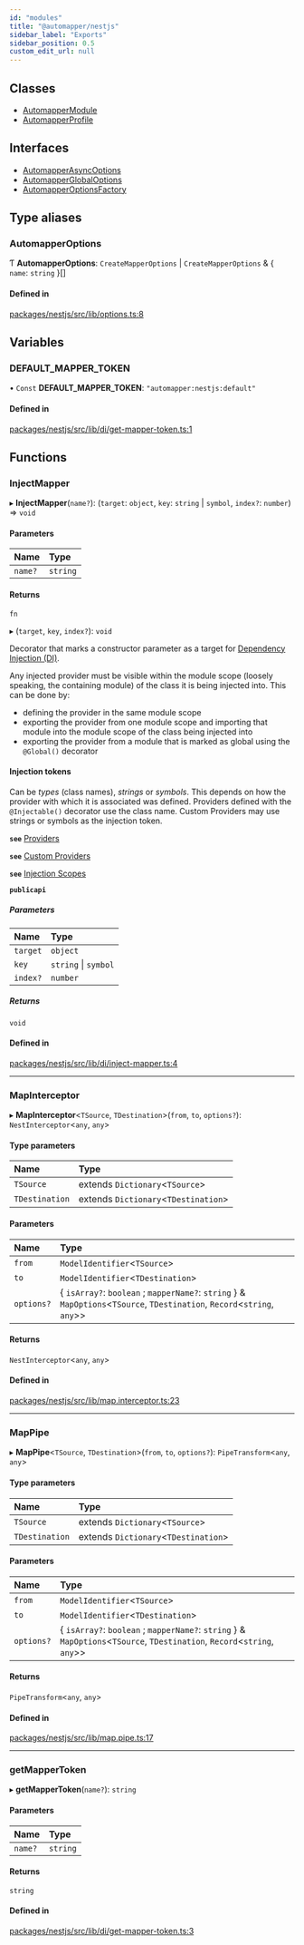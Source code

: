 ```yaml
---
id: "modules"
title: "@automapper/nestjs"
sidebar_label: "Exports"
sidebar_position: 0.5
custom_edit_url: null
---
```


## Classes

- [AutomapperModule](classes/AutomapperModule.md)
- [AutomapperProfile](classes/AutomapperProfile.md)

## Interfaces

- [AutomapperAsyncOptions](interfaces/AutomapperAsyncOptions.md)
- [AutomapperGlobalOptions](interfaces/AutomapperGlobalOptions.md)
- [AutomapperOptionsFactory](interfaces/AutomapperOptionsFactory.md)

## Type aliases

### AutomapperOptions

Ƭ **AutomapperOptions**: `CreateMapperOptions` \| `CreateMapperOptions` & { `name`: `string`  }[]

#### Defined in

[packages/nestjs/src/lib/options.ts:8](https://github.com/nartc/mapper/blob/a29e3690/packages/nestjs/src/lib/options.ts#L8)

## Variables

### DEFAULT\_MAPPER\_TOKEN

• `Const` **DEFAULT\_MAPPER\_TOKEN**: ``"automapper:nestjs:default"``

#### Defined in

[packages/nestjs/src/lib/di/get-mapper-token.ts:1](https://github.com/nartc/mapper/blob/a29e3690/packages/nestjs/src/lib/di/get-mapper-token.ts#L1)

## Functions

### InjectMapper

▸ **InjectMapper**(`name?`): (`target`: `object`, `key`: `string` \| `symbol`, `index?`: `number`) => `void`

#### Parameters

| Name | Type |
| :------ | :------ |
| `name?` | `string` |

#### Returns

`fn`

▸ (`target`, `key`, `index?`): `void`

Decorator that marks a constructor parameter as a target for
[Dependency Injection (DI)](https://docs.nestjs.com/providers#dependency-injection).

Any injected provider must be visible within the module scope (loosely
speaking, the containing module) of the class it is being injected into. This
can be done by:

- defining the provider in the same module scope
- exporting the provider from one module scope and importing that module into the
  module scope of the class being injected into
- exporting the provider from a module that is marked as global using the
  `@Global()` decorator

#### Injection tokens
Can be *types* (class names), *strings* or *symbols*. This depends on how the
provider with which it is associated was defined. Providers defined with the
`@Injectable()` decorator use the class name. Custom Providers may use strings
or symbols as the injection token.

**`see`** [Providers](https://docs.nestjs.com/providers)

**`see`** [Custom Providers](https://docs.nestjs.com/fundamentals/custom-providers)

**`see`** [Injection Scopes](https://docs.nestjs.com/fundamentals/injection-scopes)

**`publicapi`**

##### Parameters

| Name | Type |
| :------ | :------ |
| `target` | `object` |
| `key` | `string` \| `symbol` |
| `index?` | `number` |

##### Returns

`void`

#### Defined in

[packages/nestjs/src/lib/di/inject-mapper.ts:4](https://github.com/nartc/mapper/blob/a29e3690/packages/nestjs/src/lib/di/inject-mapper.ts#L4)

___

### MapInterceptor

▸ **MapInterceptor**<`TSource`, `TDestination`\>(`from`, `to`, `options?`): `NestInterceptor`<`any`, `any`\>

#### Type parameters

| Name | Type |
| :------ | :------ |
| `TSource` | extends `Dictionary`<`TSource`\> |
| `TDestination` | extends `Dictionary`<`TDestination`\> |

#### Parameters

| Name | Type |
| :------ | :------ |
| `from` | `ModelIdentifier`<`TSource`\> |
| `to` | `ModelIdentifier`<`TDestination`\> |
| `options?` | { `isArray?`: `boolean` ; `mapperName?`: `string`  } & `MapOptions`<`TSource`, `TDestination`, `Record`<`string`, `any`\>\> |

#### Returns

`NestInterceptor`<`any`, `any`\>

#### Defined in

[packages/nestjs/src/lib/map.interceptor.ts:23](https://github.com/nartc/mapper/blob/a29e3690/packages/nestjs/src/lib/map.interceptor.ts#L23)

___

### MapPipe

▸ **MapPipe**<`TSource`, `TDestination`\>(`from`, `to`, `options?`): `PipeTransform`<`any`, `any`\>

#### Type parameters

| Name | Type |
| :------ | :------ |
| `TSource` | extends `Dictionary`<`TSource`\> |
| `TDestination` | extends `Dictionary`<`TDestination`\> |

#### Parameters

| Name | Type |
| :------ | :------ |
| `from` | `ModelIdentifier`<`TSource`\> |
| `to` | `ModelIdentifier`<`TDestination`\> |
| `options?` | { `isArray?`: `boolean` ; `mapperName?`: `string`  } & `MapOptions`<`TSource`, `TDestination`, `Record`<`string`, `any`\>\> |

#### Returns

`PipeTransform`<`any`, `any`\>

#### Defined in

[packages/nestjs/src/lib/map.pipe.ts:17](https://github.com/nartc/mapper/blob/a29e3690/packages/nestjs/src/lib/map.pipe.ts#L17)

___

### getMapperToken

▸ **getMapperToken**(`name?`): `string`

#### Parameters

| Name | Type |
| :------ | :------ |
| `name?` | `string` |

#### Returns

`string`

#### Defined in

[packages/nestjs/src/lib/di/get-mapper-token.ts:3](https://github.com/nartc/mapper/blob/a29e3690/packages/nestjs/src/lib/di/get-mapper-token.ts#L3)
